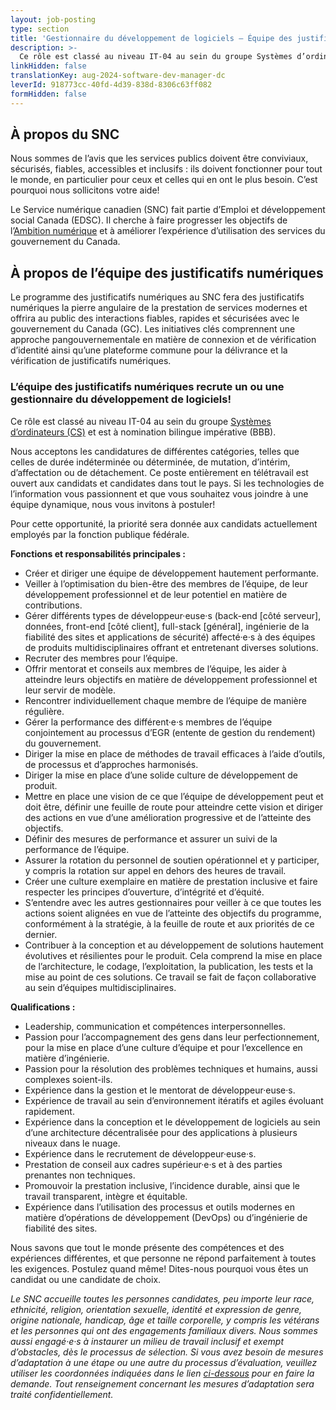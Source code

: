 ```yaml
---
layout: job-posting
type: section
title: 'Gestionnaire du développement de logiciels — Équipe des justificatifs numériques'
description: >-
  Ce rôle est classé au niveau IT-04 au sein du groupe Systèmes d’ordinateurs (CS) et est à nomination bilingue impérative (BBB). 
linkHidden: false
translationKey: aug-2024-software-dev-manager-dc
leverId: 918773cc-40fd-4d39-838d-8306c63ff082
formHidden: false
---
```


## À propos du SNC 
Nous sommes de l’avis que les services publics doivent être conviviaux, sécurisés, fiables, accessibles et inclusifs : ils doivent fonctionner pour tout le monde, en particulier pour ceux et celles qui en ont le plus besoin. C’est pourquoi nous sollicitons votre aide!

Le Service numérique canadien (SNC) fait partie d’Emploi et développement social Canada (EDSC). Il cherche à faire progresser les objectifs de l’[Ambition numérique](https://www.canada.ca/fr/gouvernement/systeme/gouvernement-numerique/plans-strategiques-operations-numeriques-gouvernement-canada/ambition-numerique-canada.html) et à améliorer l’expérience d’utilisation des services du gouvernement du Canada.

## À propos de l’équipe des justificatifs numériques

Le programme des justificatifs numériques au SNC fera des justificatifs numériques la pierre angulaire de la prestation de services modernes et offrira au public des interactions fiables, rapides et sécurisées avec le gouvernement du Canada (GC). Les initiatives clés comprennent une approche pangouvernementale en matière de connexion et de vérification d’identité ainsi qu’une plateforme commune pour la délivrance et la vérification de justificatifs numériques. 

### **L’équipe des justificatifs numériques recrute un ou une gestionnaire du développement de logiciels!** 

Ce rôle est classé au niveau IT-04 au sein du groupe [Systèmes d’ordinateurs (CS)](https://www.tbs-sct.canada.ca/agreements-conventions/view-visualiser-fra.aspx?id=1#toc27633227634) et est à nomination bilingue impérative (BBB). 

Nous acceptons les candidatures de différentes catégories, telles que celles de durée indéterminée ou déterminée, de mutation, d’intérim, d’affectation ou de détachement. Ce poste entièrement en télétravail est ouvert aux candidats et candidates dans tout le pays. Si les technologies de l’information vous passionnent et que vous souhaitez vous joindre à une équipe dynamique, nous vous invitons à postuler!

Pour cette opportunité, la priorité sera donnée aux candidats actuellement employés par la fonction publique fédérale.

**Fonctions et responsabilités principales :**
- Créer et diriger une équipe de développement hautement performante.
- Veiller à l’optimisation du bien-être des membres de l’équipe, de leur développement professionnel et de leur potentiel en matière de contributions.
- Gérer différents types de développeur·euse·s (back-end [côté serveur], données, front-end [côté client], full-stack [général], ingénierie de la fiabilité des sites et applications de sécurité) affecté·e·s à des équipes de produits multidisciplinaires offrant et entretenant diverses solutions.
- Recruter des membres pour l’équipe.
- Offrir mentorat et conseils aux membres de l’équipe, les aider à atteindre leurs objectifs en matière de développement professionnel et leur servir de modèle.
- Rencontrer individuellement chaque membre de l’équipe de manière régulière.
- Gérer la performance des différent·e·s membres de l’équipe conjointement au processus d’EGR (entente de gestion du rendement) du gouvernement.
- Diriger la mise en place de méthodes de travail efficaces à l’aide d’outils, de processus et d’approches harmonisés.
- Diriger la mise en place d’une solide culture de développement de produit.
- Mettre en place une vision de ce que l’équipe de développement peut et doit être, définir une feuille de route pour atteindre cette vision et diriger des actions en vue d’une amélioration progressive et de l’atteinte des objectifs.
- Définir des mesures de performance et assurer un suivi de la performance de l’équipe.
- Assurer la rotation du personnel de soutien opérationnel et y participer, y compris la rotation sur appel en dehors des heures de travail.
- Créer une culture exemplaire en matière de prestation inclusive et faire respecter les principes d’ouverture, d’intégrité et d’équité.
- S’entendre avec les autres gestionnaires pour veiller à ce que toutes les actions soient alignées en vue de l’atteinte des objectifs du programme, conformément à la stratégie, à la feuille de route et aux priorités de ce dernier.  
- Contribuer à la conception et au développement de solutions hautement évolutives et résilientes pour le produit. Cela comprend la mise en place de l’architecture, le codage, l’exploitation, la publication, les tests et la mise au point de ces solutions. Ce travail se fait de façon collaborative au sein d’équipes multidisciplinaires.

**Qualifications :**
- Leadership, communication et compétences interpersonnelles.
- Passion pour l’accompagnement des gens dans leur perfectionnement, pour la mise en place d’une culture d’équipe et pour l’excellence en matière d’ingénierie.
- Passion pour la résolution des problèmes techniques et humains, aussi complexes soient-ils.
- Expérience dans la gestion et le mentorat de développeur·euse·s.
- Expérience de travail au sein d’environnement itératifs et agiles évoluant rapidement.
- Expérience dans la conception et le développement de logiciels au sein d’une architecture décentralisée pour des applications à plusieurs niveaux dans le nuage.  
- Expérience dans le recrutement de développeur·euse·s.
- Prestation de conseil aux cadres supérieur·e·s et à des parties prenantes non techniques.  
- Promouvoir la prestation inclusive, l’incidence durable, ainsi que le travail transparent, intègre et équitable. 
- Expérience dans l’utilisation des processus et outils modernes en matière d’opérations de développement (DevOps) ou d’ingénierie de fiabilité des sites.

Nous savons que tout le monde présente des compétences et des expériences différentes, et que personne ne répond parfaitement à toutes les exigences. Postulez quand même! Dites-nous pourquoi vous êtes un candidat ou une candidate de choix.

*Le SNC accueille toutes les personnes candidates, peu importe leur race, ethnicité, religion, orientation sexuelle, identité et expression de genre, origine nationale, handicap, âge et taille corporelle, y compris les vétérans et les personnes qui ont des engagements familiaux divers. Nous sommes aussi engagé·e·s à instaurer un milieu de travail inclusif et exempt d’obstacles, dès le processus de sélection. Si vous avez besoin de mesures d’adaptation à une étape ou une autre du processus d’évaluation, veuillez utiliser les coordonnées indiquées dans le lien [ci-dessous](https://www.canada.ca/fr/commission-fonction-publique/services/mesures-d-adaptation-matiere-evaluation.html) pour en faire la demande. Tout renseignement concernant les mesures d’adaptation sera traité confidentiellement.*

